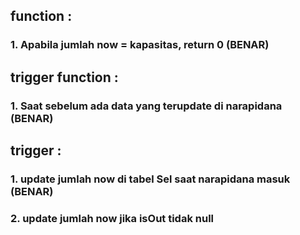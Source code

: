 ## function : 
### 1. Apabila jumlah now = kapasitas, return 0 (BENAR)
## trigger function : 
### 1. Saat sebelum ada data yang terupdate di narapidana (BENAR)

## trigger : 
### 1. update jumlah now di tabel Sel saat narapidana masuk (BENAR)
### 2. update jumlah now jika isOut tidak null
